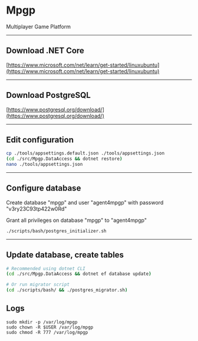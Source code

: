 # Mpgp

Multiplayer Game Platform

---

## Download .NET Core

[https://www.microsoft.com/net/learn/get-started/linuxubuntu](https://www.microsoft.com/net/learn/get-started/linuxubuntu)

---

## Download PostgreSQL

[https://www.postgresql.org/download/](https://www.postgresql.org/download/)

---

## Edit configuration

```sh
cp ./tools/appsettings.default.json ./tools/appsettings.json
(cd ./src/Mpgp.DataAccess && dotnet restore)
nano ./tools/appsettings.json
```

---

## Configure database

Create database "mpgp" and user "agent4mpgp" with password "v3ry23C93tp422w0Rd"

Grant all privileges on database "mpgp" to "agent4mpgp"

```sh
./scripts/bash/postgres_initializer.sh
```

---

## Update database, create tables

```sh
# Recommended using dotnet CLI
(cd ./src/Mpgp.DataAccess && dotnet ef database update)

# Or run migrator script
(cd ./scripts/bash/ && ./postgres_migrator.sh)
```

## Logs

```
sudo mkdir -p /var/log/mpgp
sudo chown -R $USER /var/log/mpgp
sudo chmod -R 777 /var/log/mpgp